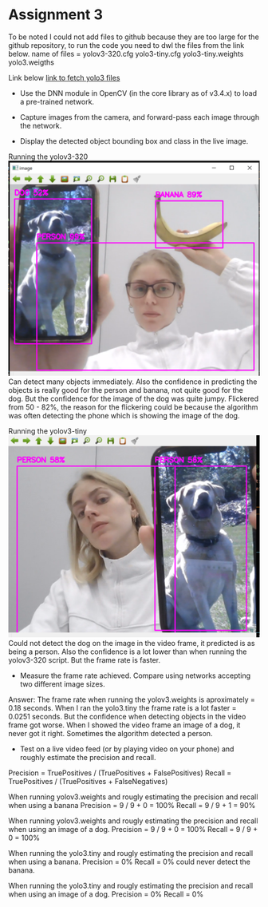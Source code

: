 # Assignment 3

To be noted I could not add files to github because they are too large for the github repository, to run the code you need to dwl the files from the link below.
name of files = yolov3-320.cfg
yolo3-tiny.cfg
yolo3-tiny.weights
yolo3.weigths

Link below
[link to fetch yolo3 files](https://pjreddie.com/darknet/yolo/)


- Use the DNN module in OpenCV (in the core library as of v3.4.x) to load a pre-trained network.

- Capture images from the camera, and forward-pass each image through the network.

- Display the detected object bounding box and class in the live image.

Running the yolov3-320
![objects_320](objects_320.png)
Can detect many objects immediately. Also the confidence in predicting the objects is really good for the person and banana, not quite good for the dog. But the confidence for the image of the dog was quite jumpy. Flickered from 50 - 82%, the reason for the flickering could be because the algorithm was often detecting the phone which is showing the image of the dog.

Running the yolov3-tiny
![objects_tiny](object_tiny.png)
Could not detect the dog on the image in the video frame, it predicted is as being a person. Also the confidence is a lot lower than when running the yolov3-320 script. But the frame rate is faster.


- Measure the frame rate achieved.  Compare using networks accepting two different image sizes.

Answer: The frame rate when running the yolov3.weights is aproximately = 0.18 seconds. When I ran the yolo3.tiny the frame rate is a lot faster = 0.0251 seconds. But the confidence when detecting objects in the video frame got worse. When I showed the video frame an image of a dog, it never got it right. Sometimes the algorithm detected a person. 

- Test on a live video feed (or by playing video on your phone) and roughly estimate the precision and recall.

Precision = TruePositives / (TruePositives + FalsePositives)
Recall = TruePositives / (TruePositives + FalseNegatives)

When running yolov3.weights and rougly estimating the precision and recall when using a banana
Precision = 9 / 9 + 0 = 100%
Recall = 9 / 9 + 1 = 90%

When running yolov3.weights and rougly estimating the precision and recall when using an image of a dog.
Precision = 9 / 9 + 0 = 100%
Recall = 9 / 9 + 0 = 100%


When running the yolo3.tiny and rougly estimating the precision and recall when using a banana.
Precision = 0%
Recall = 0%
could never detect the banana.

When running the yolo3.tiny and rougly estimating the precision and recall when using an image of a dog.
Precision = 0%
Recall = 0%
